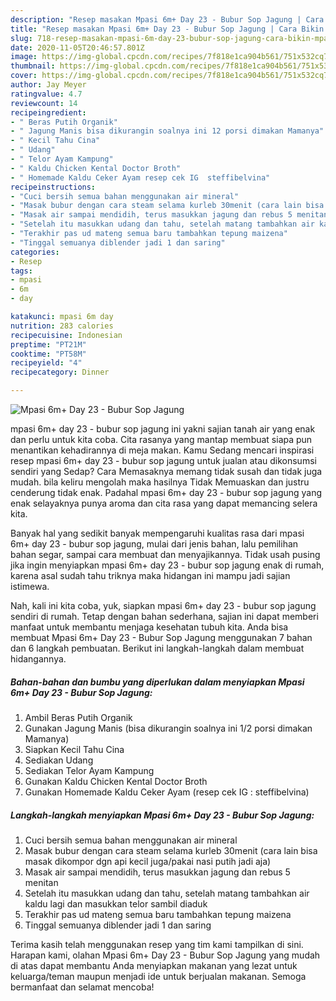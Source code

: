 ```yaml
---
description: "Resep masakan Mpasi 6m+ Day 23 - Bubur Sop Jagung | Cara Bikin Mpasi 6m+ Day 23 - Bubur Sop Jagung Yang Enak dan Simpel"
title: "Resep masakan Mpasi 6m+ Day 23 - Bubur Sop Jagung | Cara Bikin Mpasi 6m+ Day 23 - Bubur Sop Jagung Yang Enak dan Simpel"
slug: 718-resep-masakan-mpasi-6m-day-23-bubur-sop-jagung-cara-bikin-mpasi-6m-day-23-bubur-sop-jagung-yang-enak-dan-simpel
date: 2020-11-05T20:46:57.801Z
image: https://img-global.cpcdn.com/recipes/7f818e1ca904b561/751x532cq70/mpasi-6m-day-23-bubur-sop-jagung-foto-resep-utama.jpg
thumbnail: https://img-global.cpcdn.com/recipes/7f818e1ca904b561/751x532cq70/mpasi-6m-day-23-bubur-sop-jagung-foto-resep-utama.jpg
cover: https://img-global.cpcdn.com/recipes/7f818e1ca904b561/751x532cq70/mpasi-6m-day-23-bubur-sop-jagung-foto-resep-utama.jpg
author: Jay Meyer
ratingvalue: 4.7
reviewcount: 14
recipeingredient:
- " Beras Putih Organik"
- " Jagung Manis bisa dikurangin soalnya ini 12 porsi dimakan Mamanya"
- " Kecil Tahu Cina"
- " Udang"
- " Telor Ayam Kampung"
- " Kaldu Chicken Kental Doctor Broth"
- " Homemade Kaldu Ceker Ayam resep cek IG  steffibelvina"
recipeinstructions:
- "Cuci bersih semua bahan menggunakan air mineral"
- "Masak bubur dengan cara steam selama kurleb 30menit (cara lain bisa masak dikompor dgn api kecil juga/pakai nasi putih jadi aja)"
- "Masak air sampai mendidih, terus masukkan jagung dan rebus 5 menitan"
- "Setelah itu masukkan udang dan tahu, setelah matang tambahkan air kaldu lagi dan masukkan telor sambil diaduk"
- "Terakhir pas ud mateng semua baru tambahkan tepung maizena"
- "Tinggal semuanya diblender jadi 1 dan saring"
categories:
- Resep
tags:
- mpasi
- 6m
- day

katakunci: mpasi 6m day 
nutrition: 283 calories
recipecuisine: Indonesian
preptime: "PT21M"
cooktime: "PT58M"
recipeyield: "4"
recipecategory: Dinner

---
```



![Mpasi 6m+ Day 23 - Bubur Sop Jagung](https://img-global.cpcdn.com/recipes/7f818e1ca904b561/751x532cq70/mpasi-6m-day-23-bubur-sop-jagung-foto-resep-utama.jpg)


mpasi 6m+ day 23 - bubur sop jagung ini yakni sajian tanah air yang enak dan perlu untuk kita coba. Cita rasanya yang mantap membuat siapa pun menantikan kehadirannya di meja makan.
Kamu Sedang mencari inspirasi resep mpasi 6m+ day 23 - bubur sop jagung untuk jualan atau dikonsumsi sendiri yang Sedap? Cara Memasaknya memang tidak susah dan tidak juga mudah. bila keliru mengolah maka hasilnya Tidak Memuaskan dan justru cenderung tidak enak. Padahal mpasi 6m+ day 23 - bubur sop jagung yang enak selayaknya punya aroma dan cita rasa yang dapat memancing selera kita.

Banyak hal yang sedikit banyak mempengaruhi kualitas rasa dari mpasi 6m+ day 23 - bubur sop jagung, mulai dari jenis bahan, lalu pemilihan bahan segar, sampai cara membuat dan menyajikannya. Tidak usah pusing jika ingin menyiapkan mpasi 6m+ day 23 - bubur sop jagung enak di rumah, karena asal sudah tahu triknya maka hidangan ini mampu jadi sajian istimewa.




Nah, kali ini kita coba, yuk, siapkan mpasi 6m+ day 23 - bubur sop jagung sendiri di rumah. Tetap dengan bahan sederhana, sajian ini dapat memberi manfaat untuk membantu menjaga kesehatan tubuh kita. Anda bisa membuat Mpasi 6m+ Day 23 - Bubur Sop Jagung menggunakan 7 bahan dan 6 langkah pembuatan. Berikut ini langkah-langkah dalam membuat hidangannya.

<!--inarticleads1-->

##### Bahan-bahan dan bumbu yang diperlukan dalam menyiapkan Mpasi 6m+ Day 23 - Bubur Sop Jagung:

1. Ambil  Beras Putih Organik
1. Gunakan  Jagung Manis (bisa dikurangin soalnya ini 1/2 porsi dimakan Mamanya)
1. Siapkan  Kecil Tahu Cina
1. Sediakan  Udang
1. Sediakan  Telor Ayam Kampung
1. Gunakan  Kaldu Chicken Kental Doctor Broth
1. Gunakan  Homemade Kaldu Ceker Ayam (resep cek IG : steffibelvina)




<!--inarticleads2-->

##### Langkah-langkah menyiapkan Mpasi 6m+ Day 23 - Bubur Sop Jagung:

1. Cuci bersih semua bahan menggunakan air mineral
1. Masak bubur dengan cara steam selama kurleb 30menit (cara lain bisa masak dikompor dgn api kecil juga/pakai nasi putih jadi aja)
1. Masak air sampai mendidih, terus masukkan jagung dan rebus 5 menitan
1. Setelah itu masukkan udang dan tahu, setelah matang tambahkan air kaldu lagi dan masukkan telor sambil diaduk
1. Terakhir pas ud mateng semua baru tambahkan tepung maizena
1. Tinggal semuanya diblender jadi 1 dan saring




Terima kasih telah menggunakan resep yang tim kami tampilkan di sini. Harapan kami, olahan Mpasi 6m+ Day 23 - Bubur Sop Jagung yang mudah di atas dapat membantu Anda menyiapkan makanan yang lezat untuk keluarga/teman maupun menjadi ide untuk berjualan makanan. Semoga bermanfaat dan selamat mencoba!
